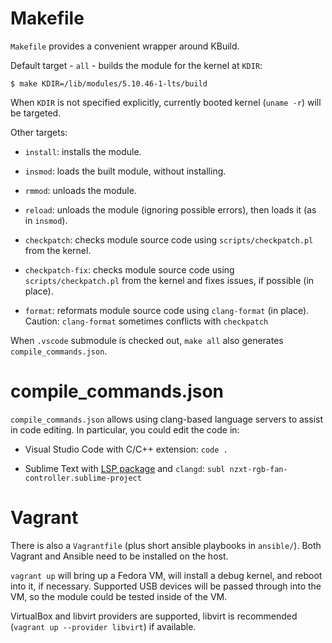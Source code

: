 Makefile
========

`Makefile` provides a convenient wrapper around KBuild.

Default target - `all` - builds the module for the kernel at `KDIR`:

    $ make KDIR=/lib/modules/5.10.46-1-lts/build

When `KDIR` is not specified explicitly, currently booted kernel (`uname -r`)
will be targeted.

Other targets:

- `install`: installs the module.

- `insmod`: loads the built module, without installing.

- `rmmod`: unloads the module.

- `reload`: unloads the module (ignoring possible errors), then loads it (as in
`insmod`).

- `checkpatch`: checks module source code using `scripts/checkpatch.pl` from the
kernel.

- `checkpatch-fix`: checks module source code using `scripts/checkpatch.pl` from
the kernel and fixes issues, if possible (in place).

- `format`: reformats module source code using `clang-format` (in place).
Caution: `clang-format` sometimes conflicts with `checkpatch`

When `.vscode` submodule is checked out, `make all` also generates
`compile_commands.json`.

compile_commands.json
=====================

`compile_commands.json` allows using clang-based language servers to assist in
code editing. In particular, you could edit the code in:

- Visual Studio Code with C/C++ extension: `code .`

- Sublime Text with [LSP package](https://packagecontrol.io/packages/LSP) and
`clangd`: `subl nzxt-rgb-fan-controller.sublime-project`

Vagrant
=======

There is also a `Vagrantfile` (plus short ansible playbooks in `ansible/`).
Both Vagrant and Ansible need to be installed on the host.

`vagrant up` will bring up a Fedora VM, will install a debug kernel, and reboot
into it, if necessary. Supported USB devices will be passed through into the VM,
so the module could be tested inside of the VM.

VirtualBox and libvirt providers are supported, libvirt is recommended
(`vagrant up --provider libvirt`) if available.
